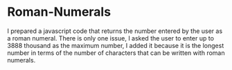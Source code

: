 # Roman-Numerals
I prepared a javascript code that returns the number entered by the user as a roman numeral.
There is only one issue, I asked the user to enter up to 3888 thousand as the maximum number, I added
it because it is the longest number in terms of the number of characters that can be written with roman numerals.
